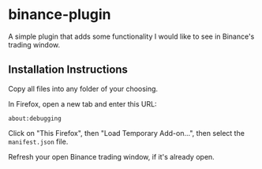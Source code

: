 # binance-plugin

A simple plugin that adds some functionality I would like to see in Binance's trading window.

## Installation Instructions

Copy all files into any folder of your choosing.

In Firefox, open a new tab and enter this URL:

`about:debugging`

Click on "This Firefox", then "Load Temporary Add-on...", then select the `manifest.json` file.

Refresh your open Binance trading window, if it's already open.
